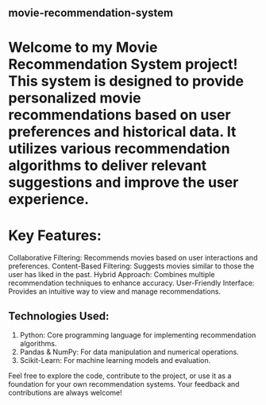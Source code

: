 ## movie-recommendation-system

# Welcome to my Movie Recommendation System project! This system is designed to provide personalized movie recommendations based on user preferences and historical data. It utilizes various recommendation algorithms to deliver relevant suggestions and improve the user experience.

# Key Features:

Collaborative Filtering: Recommends movies based on user interactions and preferences.
Content-Based Filtering: Suggests movies similar to those the user has liked in the past.
Hybrid Approach: Combines multiple recommendation techniques to enhance accuracy.
User-Friendly Interface: Provides an intuitive way to view and manage recommendations.

## Technologies Used:

1. Python: Core programming language for implementing recommendation algorithms.
2. Pandas & NumPy: For data manipulation and numerical operations.
3. Scikit-Learn: For machine learning models and evaluation.

Feel free to explore the code, contribute to the project, or use it as a foundation for your own recommendation systems. Your feedback and contributions are always welcome!
